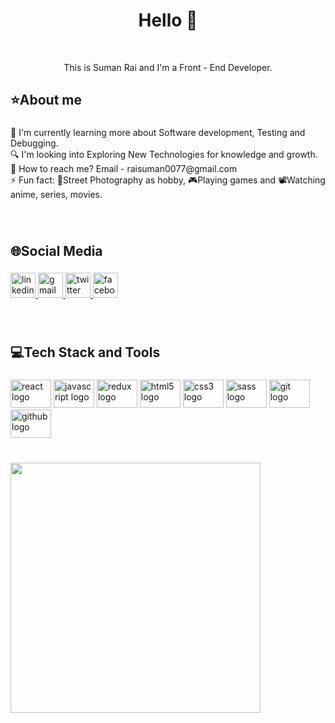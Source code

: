 
<h1 align="center">Hello 👋</h1>
<br clear="both">

<p align="center">This is Suman Rai and I'm a Front - End Developer.</p>

###

<h2 align="left">⭐About me</h2>

###


<p align="left">📘  I'm currently learning more about Software development, Testing and Debugging.<br>🔍 I'm looking into Exploring New Technologies for knowledge and growth.<br>📧 How to reach me? Email - raisuman0077@gmail.com<br>⚡ Fun fact:  📸Street Photography as hobby, 🎮Playing games and 📽️Watching anime, series, movies.</p>

###
<br clear="one">
<h2 align="left">🌐Social Media</h2>

###

<div align="left">
  <a href="https://www.linkedin.com/in/samangsong-suman/" target="_blank" rel="noopener noreferrer"><img  src="https://img.shields.io/static/v1?message=LinkedIn&logo=linkedin&label=&color=0077B5&logoColor=white&labelColor=&style=for-the-badge" height="40" alt="linkedin logo"  /> </a>
  <a href = "mailto: raisuman0077@gmail.com" target="_blank" rel="noopener noreferrer" ><img src="https://img.shields.io/static/v1?message=Gmail&logo=gmail&label=&color=D14836&logoColor=white&labelColor=&style=for-the-badge" height="40" alt="gmail logo"  /> </a>
  <a href="https://twitter.com/samangsongsuman" target="_blank" rel="noopener noreferrer" ><img src="https://img.shields.io/static/v1?message=Twitter&logo=twitter&label=&color=1DA1F2&logoColor=white&labelColor=&style=for-the-badge" height="40" alt="twitter logo"  /> </a>
  <a href="https://www.facebook.com/samangsong.suman" target="_blank" rel="noopener noreferrer" ><img src="https://img.shields.io/static/v1?message=Facebook&logo=facebook&label=&color=1877F2&logoColor=white&labelColor=&style=for-the-badge" height="40" alt="facebook logo"  /> </a>
</div>

###
<br clear="one">
<h2 align="left">💻Tech Stack and Tools</h2>

###

<div align="left">
  <img src="https://cdn.jsdelivr.net/gh/devicons/devicon/icons/react/react-original.svg" height="45" width="65" alt="react logo"  />
  <img src="https://cdn.jsdelivr.net/gh/devicons/devicon/icons/javascript/javascript-original.svg" height="45" width="65" alt="javascript logo"  />
  <img src="https://cdn.jsdelivr.net/gh/devicons/devicon/icons/redux/redux-original.svg" height="45" width="65" alt="redux logo"  />
  <img src="https://cdn.jsdelivr.net/gh/devicons/devicon/icons/html5/html5-original.svg" height="45" width="65" alt="html5 logo"  />
  <img src="https://cdn.jsdelivr.net/gh/devicons/devicon/icons/css3/css3-original.svg" height="45" width="65" alt="css3 logo"  />
  <img src="https://cdn.jsdelivr.net/gh/devicons/devicon/icons/sass/sass-original.svg" height="45" width="65" alt="sass logo"  />
  <img src="https://cdn.jsdelivr.net/gh/devicons/devicon/icons/git/git-original.svg" height="45" width="65" alt="git logo"  />
  <img src="https://cdn.jsdelivr.net/npm/simple-icons@3.13.0/icons/github.svg"  height="45" width="65" alt="github logo"  />
</div>

###
<br clear="one">
<img src="https://github-readme-stats.vercel.app/api/top-langs/?username=raisuman0077&langs_count=8&theme=dark" height="400" />

###
